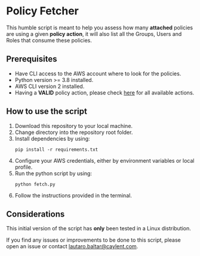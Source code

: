 # Policy Fetcher
This humble script is meant to help you assess how many **attached** policies are using a given **policy action**, it will also list all the Groups, Users and Roles that consume these policies.

## Prerequisites
 - Have CLI access to the AWS account where to look for the policies.
 - Python version >= 3.8 installed.
 - AWS CLI version 2 installed.
 - Having a **VALID** policy action, please check [here](https://docs.aws.amazon.com/service-authorization/latest/reference/reference_policies_actions-resources-contextkeys.html) for all available actions.

## How to use the script
1. Download this repository to your local machine.
2. Change directory into the repository root folder.
3. Install dependencies by using:
   ```
   pip install -r requirements.txt
   ```
4.  Configure your AWS credentials, either by environment variables or local profile.
5.  Run the python script by using:
    ```
    python fetch.py
    ```
6.  Follow the instructions provided in the terminal.


## Considerations
This initial version of the script has **only** been tested in a Linux distribution. 

If you find any issues or improvements to be done to this script, please open an issue or contact lautaro.baltar@caylent.com.